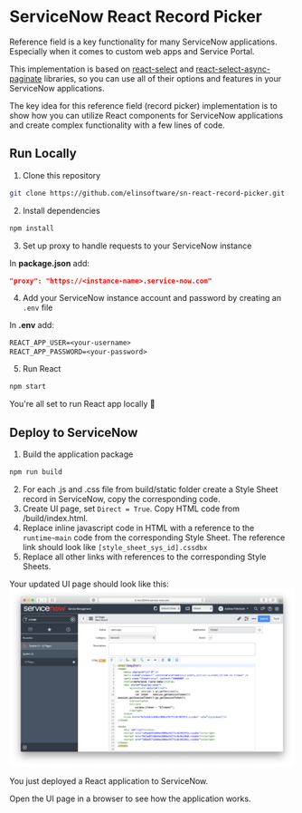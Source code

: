# ServiceNow React Record Picker

Reference field is a key functionality for many ServiceNow applications. Especially when it comes to custom web apps and Service Portal.

This implementation is based on [react-select](https://www.react-select.com/) and [react-select-async-paginate](https://github.com/vtaits/react-select-async-paginate) libraries, so you can use all of their options and features in your ServiceNow applications.

The key idea for this reference field (record picker) implementation is to show how you can utilize React components for ServiceNow applications and create complex functionality with a few lines of code.

## Run Locally

1. Clone this repository
```bash
git clone https://github.com/elinsoftware/sn-react-record-picker.git
```
2. Install dependencies
```bash
npm install
```
3. Set up proxy to handle requests to your ServiceNow instance

In **package.json** add:
```json
"proxy": "https://<instance-name>.service-now.com"
```
4. Add your ServiceNow instance account and password by creating an `.env` file

In **.env** add:
```
REACT_APP_USER=<your-username>
REACT_APP_PASSWORD=<your-password>
```
5. Run React
```bash
npm start
```

You're all set to run React app locally 🙂

## Deploy to ServiceNow

1. Build the application package
```bash
npm run build
```
2. For each .js and .css file from build/static folder create a Style Sheet record in ServiceNow, copy the corresponding code.
3. Create UI page, set `Direct = True`. Copy HTML code from /build/index.html.
4. Replace inline javascript code in HTML with a reference to the `runtime~main` code from the corresponding Style Sheet. The reference link should look like `[style_sheet_sys_id].cssdbx`
3. Replace all other links with references to the corresponding Style Sheets.

Your updated UI page should look like this:
![uipage](/public/UI_page.png)

You just deployed a React application to ServiceNow. 

Open the UI page in a browser to see how the application works.

